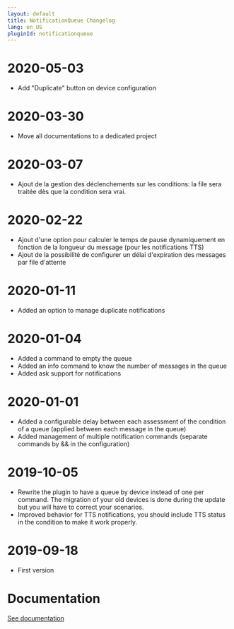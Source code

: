 ```yaml
---
layout: default
title: NotificationQueue Changelog
lang: en_US
pluginId: notificationqueue
---
```


# 2020-05-03

- Add "Duplicate" button on device configuration

# 2020-03-30

- Move all documentations to a dedicated project

# 2020-03-07

- Ajout de la gestion des déclenchements sur les conditions: la file sera traitée dès que la condition sera vrai.

# 2020-02-22

- Ajout d'une option pour calculer le temps de pause dynamiquement en fonction de la longueur du message (pour les notifications TTS)
- Ajout de la possibilité de configurer un délai d'expiration des messages par file d'attente

# 2020-01-11

- Added an option to manage duplicate notifications

# 2020-01-04

- Added a command to empty the queue
- Added an info command to know the number of messages in the queue
- Added ask support for notifications

# 2020-01-01

- Added a configurable delay between each assessment of the condition of a queue (applied between each message in the queue)
- Added management of multiple notification commands (separate commands by && in the configuration)

# 2019-10-05

- Rewrite the plugin to have a queue by device instead of one per command. The migration of your old devices is done during the update but you will have to correct your scenarios.
- Improved behavior for TTS notifications, you should include TTS status in the condition to make it work properly.

# 2019-09-18

- First version

# Documentation

[See documentation]({{site.baseurl}}/{{page.pluginId}}/{{page.lang}})
